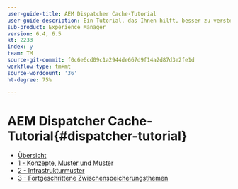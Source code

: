 ```yaml
---
user-guide-title: AEM Dispatcher Cache-Tutorial
user-guide-description: Ein Tutorial, das Ihnen hilft, besser zu verstehen, wie der Dispatcher funktioniert, und wie Sie damit arbeiten können.
sub-product: Experience Manager
version: 6.4, 6.5
kt: 2233
index: y
team: TM
source-git-commit: f0c6e6cd09c1a2944de667d9f14a2d87d3e2fe1d
workflow-type: tm+mt
source-wordcount: '36'
ht-degree: 75%

---
```



# AEM Dispatcher Cache-Tutorial{#dispatcher-tutorial}

+ [Übersicht](overview.md)
+ [1 - Konzepte, Muster und Muster](chapter-1.md)
+ [2 - Infrastrukturmuster](chapter-2.md)
+ [3 - Fortgeschrittene Zwischenspeicherungsthemen](chapter-3.md)
